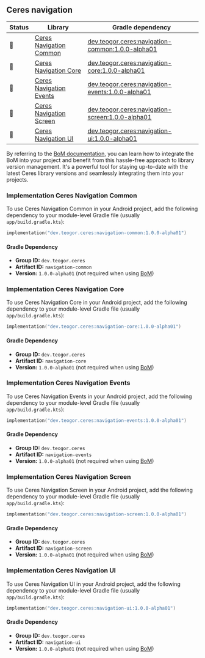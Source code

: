## Ceres navigation

| Status | Library | Gradle dependency |
| ------ | ------- | ----------------- |
| 🧪 | [Ceres Navigation Common](/navigation/common) | [dev.teogor.ceres:navigation-common:1.0.0-alpha01](#implementation-ceres-navigation-common) |
| 🧪 | [Ceres Navigation Core](/navigation/core) | [dev.teogor.ceres:navigation-core:1.0.0-alpha01](#implementation-ceres-navigation-core) |
| 🧪 | [Ceres Navigation Events](/navigation/events) | [dev.teogor.ceres:navigation-events:1.0.0-alpha01](#implementation-ceres-navigation-events) |
| 🧪 | [Ceres Navigation Screen](/navigation/screen) | [dev.teogor.ceres:navigation-screen:1.0.0-alpha01](#implementation-ceres-navigation-screen) |
| 🧪 | [Ceres Navigation UI](/navigation/ui) | [dev.teogor.ceres:navigation-ui:1.0.0-alpha01](#implementation-ceres-navigation-ui) |

By referring to the [BoM documentation](/docs/bom/versions.md), you can learn how to integrate the BoM into your project and benefit from this hassle-free approach to library version management. It's a powerful tool for staying up-to-date with the latest Ceres library versions and seamlessly integrating them into your projects.


### Implementation Ceres Navigation Common

To use Ceres Navigation Common in your Android project, add the following dependency to your module-level Gradle file (usually `app/build.gradle.kts`):

```kotlin
implementation("dev.teogor.ceres:navigation-common:1.0.0-alpha01")
```

#### Gradle Dependency

- **Group ID:** `dev.teogor.ceres`
- **Artifact ID:** `navigation-common`
- **Version:** `1.0.0-alpha01` (not required when using [BoM](/docs/bom/versions.md))

### Implementation Ceres Navigation Core

To use Ceres Navigation Core in your Android project, add the following dependency to your module-level Gradle file (usually `app/build.gradle.kts`):

```kotlin
implementation("dev.teogor.ceres:navigation-core:1.0.0-alpha01")
```

#### Gradle Dependency

- **Group ID:** `dev.teogor.ceres`
- **Artifact ID:** `navigation-core`
- **Version:** `1.0.0-alpha01` (not required when using [BoM](/docs/bom/versions.md))

### Implementation Ceres Navigation Events

To use Ceres Navigation Events in your Android project, add the following dependency to your module-level Gradle file (usually `app/build.gradle.kts`):

```kotlin
implementation("dev.teogor.ceres:navigation-events:1.0.0-alpha01")
```

#### Gradle Dependency

- **Group ID:** `dev.teogor.ceres`
- **Artifact ID:** `navigation-events`
- **Version:** `1.0.0-alpha01` (not required when using [BoM](/docs/bom/versions.md))

### Implementation Ceres Navigation Screen

To use Ceres Navigation Screen in your Android project, add the following dependency to your module-level Gradle file (usually `app/build.gradle.kts`):

```kotlin
implementation("dev.teogor.ceres:navigation-screen:1.0.0-alpha01")
```

#### Gradle Dependency

- **Group ID:** `dev.teogor.ceres`
- **Artifact ID:** `navigation-screen`
- **Version:** `1.0.0-alpha01` (not required when using [BoM](/docs/bom/versions.md))

### Implementation Ceres Navigation UI

To use Ceres Navigation UI in your Android project, add the following dependency to your module-level Gradle file (usually `app/build.gradle.kts`):

```kotlin
implementation("dev.teogor.ceres:navigation-ui:1.0.0-alpha01")
```

#### Gradle Dependency

- **Group ID:** `dev.teogor.ceres`
- **Artifact ID:** `navigation-ui`
- **Version:** `1.0.0-alpha01` (not required when using [BoM](/docs/bom/versions.md))



